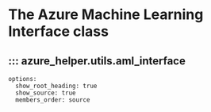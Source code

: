 # The Azure Machine Learning Interface class

## ::: azure_helper.utils.aml_interface
    options:
      show_root_heading: true
      show_source: true
      members_order: source
